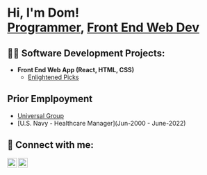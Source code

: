 <h1>Hi, I'm Dom! <br/><a href="https://github.com/jox51">Programmer</a>, <a href="https://www.linkedin.com/in/orlando-dominici-83078082/">Front End Web Dev</a>

<h2>👨‍💻 Software Development Projects:</h2>

- <b>Front End Web App (React, HTML, CSS)</b>
  - [Enlightened Picks](https://github.com/jox51/enlightened_picks)

 
<h2>Prior Emplpoyment</h2>

- [Universal Group](July-2022-Current)
- [U.S. Navy - Healthcare Manager](Jun-2000 - June-2022)
 

<h2> 🤳 Connect with me:</h2>

[<img align="left" alt="OrlandoDominici | LinkedIn" width="22px" src="https://cdn.jsdelivr.net/npm/simple-icons@v3/icons/linkedin.svg" />][linkedin]
[<img align="left" alt="OrlandoDominici | Instagram" width="22px" src="https://cdn.jsdelivr.net/npm/simple-icons@v3/icons/instagram.svg" />][instagram]

 
[instagram]: https://www.instagram.com/jox51/
[linkedin]: https://www.linkedin.com/in/orlando-dominici-83078082/

<!--
**jox51/jox51** is a ✨ _special_ ✨ repository because its `README.md` (this file) appears on your GitHub profile.

 ...
-->
